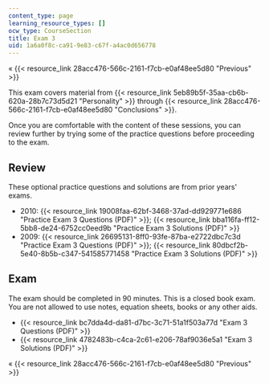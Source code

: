 ```yaml
---
content_type: page
learning_resource_types: []
ocw_type: CourseSection
title: Exam 3
uid: 1a6a0f8c-ca91-9e83-c67f-a4ac0d656778
---
```


« {{< resource_link 28acc476-566c-2161-f7cb-e0af48ee5d80 "Previous" >}}

This exam covers material from {{< resource_link 5eb89b5f-35aa-cb6b-620a-28b7c73d5d21 "Personality" >}} through {{< resource_link 28acc476-566c-2161-f7cb-e0af48ee5d80 "Conclusions" >}}.

Once you are comfortable with the content of these sessions, you can review further by trying some of the practice questions before proceeding to the exam.

Review
------

These optional practice questions and solutions are from prior years' exams.

*   2010: {{< resource_link 19008faa-62bf-3468-37ad-dd929771e686 "Practice Exam 3 Questions (PDF)" >}}; {{< resource_link bba116fa-ff12-5bb8-de24-6752cc0eed9b "Practice Exam 3 Solutions (PDF)" >}}
*   2009: {{< resource_link 26695131-8ff0-93fe-87ba-e2722dbc7c3d "Practice Exam 3 Questions (PDF)" >}}; {{< resource_link 80dbcf2b-5e40-8b5b-c347-541585771458 "Practice Exam 3 Solutions (PDF)" >}}

Exam
----

The exam should be completed in 90 minutes. This is a closed book exam. You are not allowed to use notes, equation sheets, books or any other aids.

*   {{< resource_link bc7dda4d-da81-d7bc-3c71-51a1f503a77d "Exam 3 Questions (PDF)" >}}
*   {{< resource_link 4782483b-c4ca-2c61-e206-78af9036e5a1 "Exam 3 Solutions (PDF)" >}}

« {{< resource_link 28acc476-566c-2161-f7cb-e0af48ee5d80 "Previous" >}}